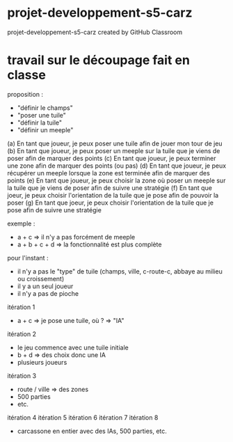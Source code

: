 # projet-developpement-s5-carz
projet-developpement-s5-carz created by GitHub Classroom

# travail sur le découpage fait en classe 

proposition : 
- "définir le champs"
- "poser une tuile"
- "définir la tuile"
- "définir un meeple"

(a) En tant que joueur, je peux poser une tuile afin de jouer mon tour de jeu
(b) En tant que joueur, je peux poser un meeple sur la tuile que je viens de poser afin de marquer des points
(c) En tant que joueur, je peux terminer une zone afin de marquer des points (ou pas)
(d) En tant que joueur, je peux récupérer un meeple lorsque la zone est terminée afin de marquer des points
(e) En tant que joueur, je peux choisir la zone où poser un meeple sur la tuile que je viens de poser afin de suivre une stratégie
(f) En tant que joeur, je peux choisir l'orientation de la tuile que je pose afin de pouvoir la poser
(g) En tant que joeur, je peux choisir l'orientation de la tuile que je pose afin de suivre une stratégie


exemple : 
- a + c => il n'y a pas forcément de meeple
- a + b + c + d => la fonctionnalité est plus complète 

pour l'instant : 
- il n'y a pas le "type" de tuile (champs, ville, c-route-c, abbaye au milieu ou croissement)
- il y a un seul joueur
- il n'y a pas de pioche

itération 1
- a + c => je pose une tuile, où ? => "IA"

itération 2
- le jeu commence avec une tuile initiale
- b + d => des choix donc une IA
- plusieurs joueurs

itération 3
- route / ville => des zones
- 500 parties
- etc.

itération 4
itération 5
itération 6
itération 7
itération 8
- carcassone en entier avec des IAs, 500 parties, etc.
